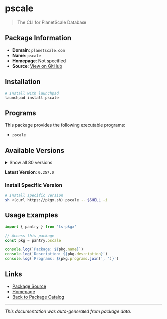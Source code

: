 # pscale

> The CLI for PlanetScale Database

## Package Information

- **Domain**: `planetscale.com`
- **Name**: `pscale`
- **Homepage**: Not specified
- **Source**: [View on GitHub](https://github.com/pkgxdev/pantry/tree/main/projects/planetscale.com/package.yml)

## Installation

```bash
# Install with launchpad
launchpad install pscale
```

## Programs

This package provides the following executable programs:

- `pscale`

## Available Versions

<details>
<summary>Show all 80 versions</summary>

- `0.257.0`, `0.256.0`, `0.255.0`, `0.254.0`, `0.253.0`
- `0.252.0`, `0.251.0`, `0.250.0`, `0.249.0`, `0.247.0`
- `0.246.0`, `0.245.0`, `0.244.0`, `0.243.0`, `0.242.0`
- `0.241.0`, `0.240.0`, `0.239.0`, `0.238.0`, `0.237.0`
- `0.236.0`, `0.235.0`, `0.234.0`, `0.233.0`, `0.230.0`
- `0.229.0`, `0.228.0`, `0.227.0`, `0.226.0`, `0.225.0`
- `0.224.0`, `0.223.0`, `0.222.0`, `0.221.0`, `0.220.0`
- `0.219.0`, `0.218.0`, `0.217.0`, `0.216.0`, `0.215.0`
- `0.214.0`, `0.213.0`, `0.212.0`, `0.211.0`, `0.210.0`
- `0.209.0`, `0.208.0`, `0.207.0`, `0.206.0`, `0.205.0`
- `0.204.0`, `0.197.0`, `0.196.0`, `0.195.0`, `0.194.0`
- `0.193.0`, `0.192.0`, `0.191.0`, `0.190.0`, `0.189.0`
- `0.188.0`, `0.187.0`, `0.186.0`, `0.185.0`, `0.183.0`
- `0.182.0`, `0.181.0`, `0.178.0`, `0.177.0`, `0.176.0`
- `0.175.0`, `0.174.0`, `0.172.0`, `0.171.0`, `0.169.0`
- `0.168.0`, `0.165.0`, `0.163.0`, `0.162.0`, `0.161.0`

</details>

**Latest Version**: `0.257.0`

### Install Specific Version

```bash
# Install specific version
sh <(curl https://pkgx.sh) pscale -- $SHELL -i
```

## Usage Examples

```typescript
import { pantry } from 'ts-pkgx'

// Access this package
const pkg = pantry.pscale

console.log(`Package: ${pkg.name}`)
console.log(`Description: ${pkg.description}`)
console.log(`Programs: ${pkg.programs.join(', ')}`)
```

## Links

- [Package Source](https://github.com/pkgxdev/pantry/tree/main/projects/planetscale.com/package.yml)
- [Homepage](#)
- [Back to Package Catalog](../../package-catalog.md)

---

*This documentation was auto-generated from package data.*

